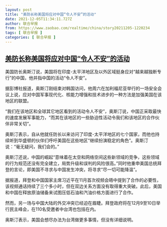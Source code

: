 ```yaml
---
layout: post
title: "美防长称美国将应对中国“令人不安”的活动"
date: 2021-12-05T11:34:11.727Z
author: 联合早报
from: https://www.zaobao.com/realtime/china/story20211205-1220234
tags: [ 联合早报 ]
categories: [ 联合早报 ]
---
```

<!--1638721500000-->
[美防长称美国将应对中国“令人不安”的活动](https://www.zaobao.com/realtime/china/story20211205-1220234)
------

<div>
<p>美国防长奥斯汀说，美国将在印度-太平洋地区及以外区域挺身应对“越来越独断专行”的中国，他并指中国的活动“令人不安”。</p><p>据彭博社报道，奥斯汀刚结束对韩国访问，他周六在加利福尼亚举行的一场安全会议上说，应对中国军事现代化、核能力增强和技术进步的一种方法是加强美国在该地区的联盟。</p><p>“我们在该地区和全球其它地区看到的活动令人不安”，奥斯汀说，中国正采取最快的速度发展军事能力，“而其在该地区的一些胁迫性活动令我们和该地区的合作伙伴非常关切”。</p><section id="imu"><div id="dfp-ad-imu1">        </div></section><p>奥斯汀表示，自从他就任防长以来访问了印度-太平洋地区的七个国家，而他也持续听到华盛顿的伙伴们呼吁美国在这些地区“继续扮演稳定的角色”。奥斯汀说：“毫无疑问，我们会的。”</p><p>奥斯汀还说，中国的崛起“意味着在太空和网络空间这些新领域的竞争，这些领域的行为规范还没有完全建立，局势升级和误判的风险很高。”同时他重申美国总统拜登的言论，即美国不寻求与中国发生冲突，将寻求“尽一切可能降温”。</p><p>据报道，拜登和中国国家主席习近平在11月首次视频会晤中提到了合作的必要性，该视频通话持续了三个多小时，但在双边关系方面没有取得重大突破。此后，美国和中国在释放原油储备来试图压低石油和汽油价格方面进行了合作。</p><div id="innity-in-post"></div><div id="dfp-ad-midarticlespecial">        </div><p>然而，另一场与中国大陆的外交冲突已经迫在眉睫。拜登政府将在12月9至10日举行民主峰会，在110名受邀者中台湾也包括在内。</p><p>奥斯汀表示，美国会想尽办法为台湾做更多事情，但没有详细说明。</p>      <div class="cx_paywall_placeholder" id="sph_cdp_40"></div>
</div>
